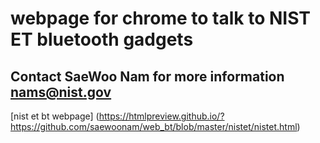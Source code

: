 # webpage for chrome to talk to NIST ET bluetooth gadgets
## Contact SaeWoo Nam for more information nams@nist.gov

[nist et bt webpage] (https://htmlpreview.github.io/?https://github.com/saewoonam/web_bt/blob/master/nistet/nistet.html)
